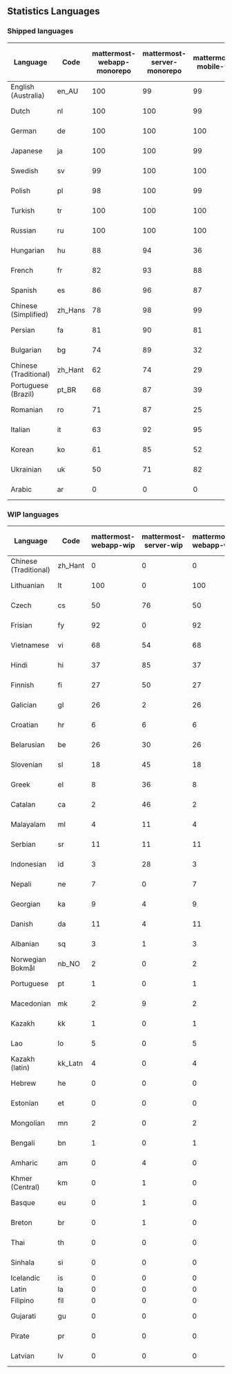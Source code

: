 ## Statistics Languages ##
###  Shipped languages  ###
|Language|Code|mattermost-webapp-monorepo|mattermost-server-monorepo|mattermost-mobile-v2|mattermost-desktop|mattermost-boards-webapp-monorepo|mattermost-playbooks-webapp-monorepo|calls-webapp|Total|Last Modified|
|---|---|---|---|---|---|---|---|---|---|---|
|English (Australia)|en_AU| 100| 99| 99| 100| 100| 99| 0| 99|2023-06-26T07:43:47.637246Z|
|Dutch|nl| 100| 100| 99| 100| 100| 100| 96| 99|2023-06-29T13:40:03.825299Z|
|German|de| 100| 100| 100| 100| 100| 100| 96| 99|2023-06-26T08:58:34.692718Z|
|Japanese|ja| 100| 100| 99| 100| 100| 100| 96| 99|2023-07-05T14:39:01.036341Z|
|Swedish|sv| 99| 100| 100| 100| 100| 100| 0| 99|2023-07-07T08:03:17.871400Z|
|Polish|pl| 98| 100| 99| 100| 100| 100| 96| 99|2023-06-26T07:43:54.774175Z|
|Turkish|tr| 100| 100| 100| 100| 100| 100| 96| 98|2023-07-02T20:32:16.624114Z|
|Russian|ru| 100| 100| 100| 100| 100| 61| 0| 96|2023-06-27T07:43:05.453047Z|
|Hungarian|hu| 88| 94| 36| 94| 94| 81| 0| 87|2023-06-16T11:33:31.887278Z|
|French|fr| 82| 93| 88| 91| 98| 27| 58| 82|2023-06-22T12:28:55.160491Z|
|Spanish|es| 86| 96| 87| 93| 48| 0| 29| 81|2023-06-21T10:42:45.343945Z|
|Chinese (Simplified)|zh_Hans| 78| 98| 99| 100| 100| 30| 95| 80|2023-06-26T07:44:00.529777Z|
|Persian|fa| 81| 90| 81| 94| 26| 1| 0| 76|2023-06-21T10:42:46.603178Z|
|Bulgarian|bg| 74| 89| 32| 0| 0| 0| 0| 74|2023-06-16T11:32:35.843428Z|
|Chinese (Traditional)|zh_Hant| 62| 74| 29| 100| 97| 2| 0| 74|2023-07-08T13:53:27.215744Z|
|Portuguese (Brazil)|pt_BR| 68| 87| 39| 47| 100| 0| 71| 73|2023-06-16T11:34:48.178661Z|
|Romanian|ro| 71| 87| 25| 0| 0| 0| 0| 70|2023-06-16T11:34:56.639971Z|
|Italian|it| 63| 92| 95| 22| 66| 0| 24| 70|2023-06-26T07:43:51.470283Z|
|Korean|ko| 61| 85| 52| 100| 100| 100| 2| 68|2023-06-22T06:19:14.002906Z|
|Ukrainian|uk| 50| 71| 82| 76| 53| 0| 0| 58|2023-07-07T13:34:19.666961Z|
|Arabic|ar| 0| 0| 0| 43| 45| 0| 0| 4|2023-07-05T14:29:31.547330Z|
###  WIP languages  ###
|Language|Code|mattermost-webapp-wip|mattermost-server-wip|mattermost-webapp-wip|mattermost-desktop-wip|Total|Last Modified|
|---|---|---|---|---|---|---|--|
|Chinese (Traditional)|zh_Hant| 0| 0| 0| 0| 74|2023-07-08T13:53:27.215744Z|
|Lithuanian|lt| 100| 0| 100| 100| 45|2023-04-20T18:20:36.422339Z|
|Czech|cs| 50| 76| 50| 100| 39|2023-06-22T13:05:14.766205Z|
|Frisian|fy| 92| 0| 92| 0| 38|2023-03-30T14:04:28.368728Z|
|Vietnamese|vi| 68| 54| 68| 14| 37|2023-06-16T06:58:19.479522Z|
|Hindi|hi| 37| 85| 37| 0| 30|2023-06-25T16:00:48.875553Z|
|Finnish|fi| 27| 50| 27| 0| 21|2023-03-30T14:04:14.936366Z|
|Galician|gl| 26| 2| 26| 0| 21|2023-02-16T10:53:47.791156Z|
|Croatian|hr| 6| 6| 6| 10| 17|2023-05-29T14:34:22.388149Z|
|Belarusian|be| 26| 30| 26| 9| 17|2023-03-30T14:03:09.873427Z|
|Slovenian|sl| 18| 45| 18| 0| 14|2023-04-06T20:14:58.767028Z|
|Greek|el| 8| 36| 8| 0| 13|2023-03-30T14:03:55.229463Z|
|Catalan|ca| 2| 46| 2| 0| 10|2023-02-22T22:19:51.633986Z|
|Malayalam|ml| 4| 11| 4| 0| 10|2023-07-08T15:38:50.105911Z|
|Serbian|sr| 11| 11| 11| 100| 8|2023-03-30T14:07:25.635161Z|
|Indonesian|id| 3| 28| 3| 0| 8|2023-01-20T12:30:26.132977Z|
|Nepali|ne| 7| 0| 7| 0| 7|2023-03-30T14:06:47.028356Z|
|Georgian|ka| 9| 4| 9| 0| 6|2023-06-23T10:24:23.278468Z|
|Danish|da| 11| 4| 11| 0| 5|2023-02-28T08:17:12.460986Z|
|Albanian|sq| 3| 1| 3| 0| 5|2023-03-30T14:07:18.996586Z|
|Norwegian Bokmål|nb_NO| 2| 0| 2| 0| 3|2023-04-07T15:44:19.938225Z|
|Portuguese|pt| 1| 0| 1| 100| 3|2023-05-26T13:13:24.949787Z|
|Macedonian|mk| 2| 9| 2| 29| 3|2023-05-05T04:29:07.020368Z|
|Kazakh|kk| 1| 0| 1| 0| 2|2023-01-20T12:30:28.434837Z|
|Lao|lo| 5| 0| 5| 0| 2|2023-01-28T03:29:57.636840Z|
|Kazakh (latin)|kk_Latn| 4| 0| 4| 0| 1|2023-01-09T16:04:40.142668Z|
|Hebrew|he| 0| 0| 0| 0| 1|2023-01-20T12:30:24.610278Z|
|Estonian|et| 0| 0| 0| 0| 1|2022-06-16T11:17:55.844464Z|
|Mongolian|mn| 2| 0| 2| 0| 1|2023-02-16T02:00:14.011643Z|
|Bengali|bn| 1| 0| 1| 0| 0|2022-06-18T00:07:36.707192Z|
|Amharic|am| 0| 4| 0| 0| 0|2020-07-04T19:22:35.416407Z|
|Khmer (Central)|km| 0| 1| 0| 0| 0|2022-05-06T14:27:58.323957Z|
|Basque|eu| 0| 1| 0| 0| 0|2021-06-22T14:46:44.626603Z|
|Breton|br| 0| 1| 0| 0| 0|2022-10-20T14:33:30.929526Z|
|Thai|th| 0| 0| 0| 7| 0|2023-07-02T14:03:38.691977Z|
|Sinhala|si| 0| 0| 0| 0| 0|2022-10-24T11:26:43.423982Z|
|Icelandic|is| 0| 0| 0| 0| 0||
|Latin|la| 0| 0| 0| 0| 0||
|Filipino|fil| 0| 0| 0| 0| 0||
|Gujarati|gu| 0| 0| 0| 0| 0|2021-09-27T12:12:04.194601Z|
|Pirate|pr| 0| 0| 0| 0| 0|2022-06-28T08:46:29.046651Z|
|Latvian|lv| 0| 0| 0| 0| 0|2022-12-17T23:24:22.390841Z|
